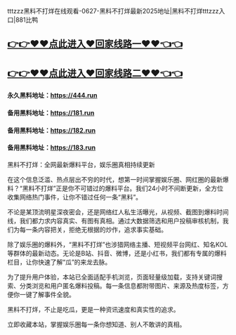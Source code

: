 tttzzz黑料不打烊在线观看-0627-黑料不打烊最新2025地址|黑料不打烊tttzzz入口|881比鸭

## [👉👉♥♥点此进入♥回家线路一♥♥👈👈](https://unpkg.com/182run/index.html)
## [👉👉♥♥点此进入♥回家线路二♥♥👈👈](https://unpkg.com/182-1run/index.html)

#### 永久黑料地址：https://444.run
#### 备用黑料地址：https://181.run
#### 备用黑料地址：https://182.run
#### 备用黑料地址：https://183.run

黑料不打烊：全网最新爆料平台，娱乐圈真相持续更新

在这个信息泛滥、热点层出不穷的时代，想第一时间掌握娱乐圈、网红圈的最新爆料？“黑料不打烊”正是你不可错过的爆料平台。我们24小时不间断更新，全方位收集网络热门事件，让你不错过任何一条“黑料”。

不论是某顶流明星深夜密会，还是网络红人私生活曝光，从视频、截图到爆料时间线，我们都力求内容真实、有图有真相。通过大数据筛选和用户投稿审核机制，我们为每一条内容把关，拒绝无根据的炒作，追求事实基础。

除了娱乐圈的爆料外，“黑料不打烊”也涉猎网络主播、短视频平台网红、知名KOL等群体的最新动态。无论是B站、抖音、微博，还是小红书，我们都有专属的爆料栏目，让你快速了解“瓜”的来龙去脉。

为了提升用户体验，本站已全面适配手机浏览，页面轻量级加载，支持关键词搜索、分类浏览和用户匿名爆料投稿。每一条信息都附带图片、来源及热度标签，方便你一键了解事件全貌。

黑料不打烊，不止是吃瓜，更是一种资讯速度和真实性的追求。

立即收藏本站，掌握娱乐圈每一条你想知道、别人不敢讲的真相。 
